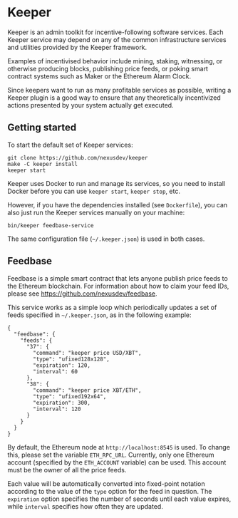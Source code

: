 Keeper
======

Keeper is an admin toolkit for incentive-following software services.
Each Keeper service may depend on any of the common infrastructure
services and utilities provided by the Keeper framework.

Examples of incentivised behavior include mining, staking, witnessing,
or otherwise producing blocks, publishing price feeds, or poking smart
contract systems such as Maker or the Ethereum Alarm Clock.

Since keepers want to run as many profitable services as possible,
writing a Keeper plugin is a good way to ensure that any theoretically
incentivized actions presented by your system actually get executed.


Getting started
---------------

To start the default set of Keeper services:

    git clone https://github.com/nexusdev/keeper
    make -C keeper install
    keeper start

Keeper uses Docker to run and manage its services, so you need to
install Docker before you can use `keeper start`, `keeper stop`, etc.

However, if you have the dependencies installed (see `Dockerfile`),
you can also just run the Keeper services manually on your machine:

    bin/keeper feedbase-service

The same configuration file (`~/.keeper.json`) is used in both cases.


Feedbase
--------

Feedbase is a simple smart contract that lets anyone publish price
feeds to the Ethereum blockchain.  For information about how to claim
your feed IDs, please see <https://github.com/nexusdev/feedbase>.

This service works as a simple loop which periodically updates a set
of feeds specified in `~/.keeper.json`, as in the following example:

    {
      "feedbase": {
        "feeds": {
          "37": {
            "command": "keeper price USD/XBT",
            "type": "ufixed128x128",
            "expiration": 120,
            "interval": 60
          },
          "38": {
            "command": "keeper price XBT/ETH",
            "type": "ufixed192x64",
            "expiration": 300,
            "interval": 120
          }
        }
      }
    }

By default, the Ethereum node at `http://localhost:8545` is used.
To change this, please set the variable `ETH_RPC_URL`.  Currently,
only one Ethereum account (specified by the `ETH_ACCOUNT` variable)
can be used.  This account must be the owner of all the price feeds.

Each value will be automatically converted into fixed-point notation
according to the value of the `type` option for the feed in question.
The `expiration` option specifies the number of seconds until each
value expires, while `interval` specifies how often they are updated.
